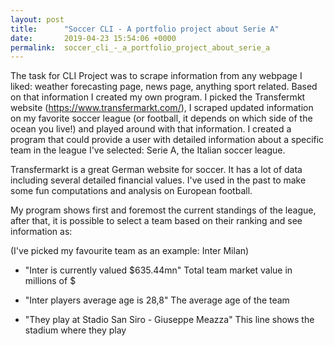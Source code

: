 ```yaml
---
layout: post
title:      "Soccer CLI - A portfolio project about Serie A"
date:       2019-04-23 15:54:06 +0000
permalink:  soccer_cli_-_a_portfolio_project_about_serie_a
---
```



The task for CLI Project was to scrape information from any webpage I liked: weather forecasting page, news page, anything sport related. Based on that information I created my own program. I picked the Transfermkt website (https://www.transfermarkt.com/), I scraped updated information on my favorite soccer league (or football, it depends on which side of the ocean you live!) and played around with that information. I created a program that could provide a user with detailed information about a specific team in the league I've selected: Serie A, the Italian soccer league.

Transfermarkt is a great German website for soccer. It has a lot of data including several detailed financial values.  I've used in the past to make some fun computations and analysis on European football. 

My program shows first and foremost the current standings of the league, after that, it is possible to select a team based on their ranking and see information as:

(I've picked my favourite team as an example: Inter Milan)

- "Inter is currently valued $635.44mn"
Total team market value in millions of $

- "Inter players average age is 28,8"
The average age of the team

- "They play at Stadio San Siro - Giuseppe Meazza"
This line shows the stadium where they play
